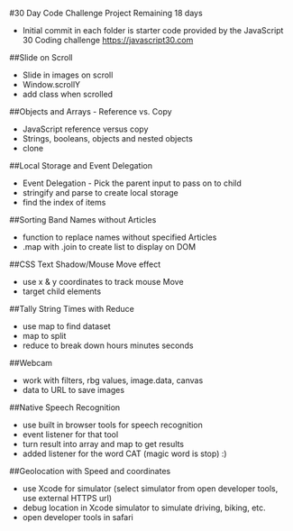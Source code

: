 #30 Day Code Challenge Project
Remaining 18 days
- Initial commit in each folder is starter code provided by the JavaScript 30 Coding challenge https://javascript30.com


##Slide on Scroll
- Slide in images on scroll
- Window.scrollY
- add class when scrolled


##Objects and Arrays - Reference vs. Copy
- JavaScript reference versus copy
- Strings, booleans, objects and nested objects
- clone

##Local Storage and Event Delegation
- Event Delegation - Pick the parent input to pass on to child
- stringify and parse to create local storage
- find the index of items

##Sorting Band Names without Articles
- function to replace names without specified Articles
- .map with .join to create list to display on DOM

##CSS Text Shadow/Mouse Move effect
- use x & y coordinates to track mouse Move
- target child elements

##Tally String Times with Reduce
- use map to find dataset
- map to split
- reduce to break down hours minutes seconds

##Webcam
- work with filters, rbg values, image.data, canvas
- data to URL to save images

##Native Speech Recognition
- use built in browser tools for speech recognition
- event listener for that tool
- turn result into array and map to get results
- added listener for the word CAT (magic word is stop) :)

##Geolocation with Speed and coordinates
- use Xcode for simulator (select simulator from open developer tools, use external HTTPS url)
- debug location in Xcode simulator to simulate driving, biking, etc.
- open developer tools in safari
